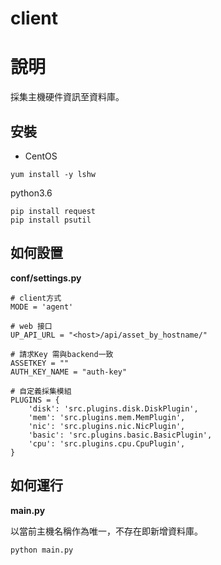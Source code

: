 client
===

# 說明

採集主機硬件資訊至資料庫。


## 安裝

- CentOS


```
yum install -y lshw

```

python3.6
```
pip install request
pip install psutil
```

## 如何設置

**conf/settings.py**

```
# client方式
MODE = 'agent' 

# web 接口
UP_API_URL = "<host>/api/asset_by_hostname/"

# 請求Key 需與backend一致
ASSETKEY = ""
AUTH_KEY_NAME = "auth-key"

# 自定義採集模組
PLUGINS = {
    'disk': 'src.plugins.disk.DiskPlugin',
    'mem': 'src.plugins.mem.MemPlugin',
    'nic': 'src.plugins.nic.NicPlugin',
    'basic': 'src.plugins.basic.BasicPlugin',
    'cpu': 'src.plugins.cpu.CpuPlugin',
}

```

## 如何運行

**main.py**

以當前主機名稱作為唯一，不存在即新增資料庫。

```
python main.py
```

